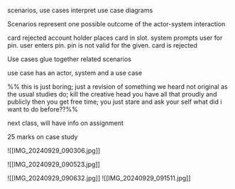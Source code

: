 scenarios, use cases
interpret use case diagrams

Scenarios represent one possible outcome of the actor-system interaction

card rejected
account holder places card in slot. system prompts user for pin. user enters pin.
pin is not valid for the given. card is rejected

Use cases glue together related scenarios

use case has
an actor, system and a use case

%% this is just boring; just a revision of something we heard
not original as the usual studies do; kill the creative head you have
all that proudly and publicly
then you get free time; you just stare and ask your self
what did i want to do before??%%

next class, will have info on assignment

25 marks on case study

![[IMG_20240929_090306.jpg]]

![[IMG_20240929_090523.jpg]]

![[IMG_20240929_090632.jpg]]
![[IMG_20240929_091511.jpg]]